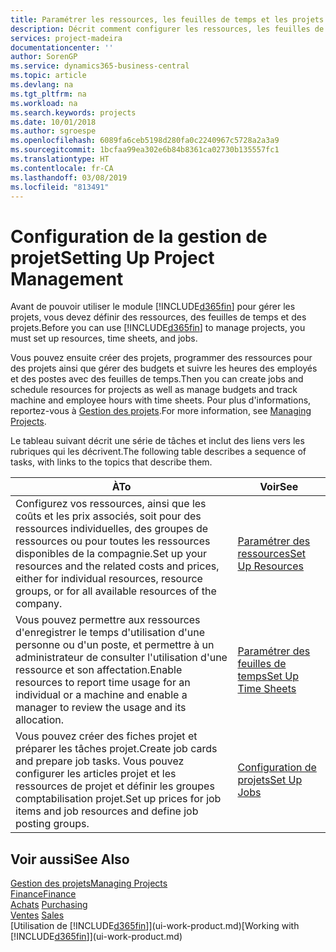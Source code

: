 ```yaml
---
title: Paramétrer les ressources, les feuilles de temps et les projets| Microsoft Docs
description: Décrit comment configurer les ressources, les feuilles de temps et les projets pour la gestion des projets.
services: project-madeira
documentationcenter: ''
author: SorenGP
ms.service: dynamics365-business-central
ms.topic: article
ms.devlang: na
ms.tgt_pltfrm: na
ms.workload: na
ms.search.keywords: projects
ms.date: 10/01/2018
ms.author: sgroespe
ms.openlocfilehash: 6089fa6ceb5198d280fa0c2240967c5728a2a3a9
ms.sourcegitcommit: 1bcfaa99ea302e6b84b8361ca02730b135557fc1
ms.translationtype: HT
ms.contentlocale: fr-CA
ms.lasthandoff: 03/08/2019
ms.locfileid: "813491"
---
```

# <a name="setting-up-project-management"></a><span data-ttu-id="d3781-103">Configuration de la gestion de projet</span><span class="sxs-lookup"><span data-stu-id="d3781-103">Setting Up Project Management</span></span>
<span data-ttu-id="d3781-104">Avant de pouvoir utiliser le module [!INCLUDE[d365fin](includes/d365fin_md.md)] pour gérer les projets, vous devez définir des ressources, des feuilles de temps et des projets.</span><span class="sxs-lookup"><span data-stu-id="d3781-104">Before you can use [!INCLUDE[d365fin](includes/d365fin_md.md)] to manage projects, you must set up resources, time sheets, and jobs.</span></span>

<span data-ttu-id="d3781-105">Vous pouvez ensuite créer des projets, programmer des ressources pour des projets ainsi que gérer des budgets et suivre les heures des employés et des postes avec des feuilles de temps.</span><span class="sxs-lookup"><span data-stu-id="d3781-105">Then you can create jobs and schedule resources for projects as well as manage budgets and track machine and employee hours with time sheets.</span></span> <span data-ttu-id="d3781-106">Pour plus d'informations, reportez-vous à [Gestion des projets](projects-manage-projects.md).</span><span class="sxs-lookup"><span data-stu-id="d3781-106">For more information, see [Managing Projects](projects-manage-projects.md).</span></span>  

<span data-ttu-id="d3781-107">Le tableau suivant décrit une série de tâches et inclut des liens vers les rubriques qui les décrivent.</span><span class="sxs-lookup"><span data-stu-id="d3781-107">The following table describes a sequence of tasks, with links to the topics that describe them.</span></span>

| <span data-ttu-id="d3781-108">À</span><span class="sxs-lookup"><span data-stu-id="d3781-108">To</span></span> | <span data-ttu-id="d3781-109">Voir</span><span class="sxs-lookup"><span data-stu-id="d3781-109">See</span></span> |
| --- | --- |
| <span data-ttu-id="d3781-110">Configurez vos ressources, ainsi que les coûts et les prix associés, soit pour des ressources individuelles, des groupes de ressources ou pour toutes les ressources disponibles de la compagnie.</span><span class="sxs-lookup"><span data-stu-id="d3781-110">Set up your resources and the related costs and prices, either for individual resources, resource groups, or for all available resources of the company.</span></span> |[<span data-ttu-id="d3781-111">Paramétrer des ressources</span><span class="sxs-lookup"><span data-stu-id="d3781-111">Set Up Resources</span></span>](projects-how-setup-resources.md) |
| <span data-ttu-id="d3781-112">Vous pouvez permettre aux ressources d'enregistrer le temps d'utilisation d'une personne ou d'un poste, et permettre à un administrateur de consulter l'utilisation d'une ressource et son affectation.</span><span class="sxs-lookup"><span data-stu-id="d3781-112">Enable resources to report time usage for an individual or a machine and enable a manager to review the usage and its allocation.</span></span> |[<span data-ttu-id="d3781-113">Paramétrer des feuilles de temps</span><span class="sxs-lookup"><span data-stu-id="d3781-113">Set Up Time Sheets</span></span>](projects-how-setup-time-sheets.md) |
| <span data-ttu-id="d3781-114">Vous pouvez créer des fiches projet et préparer les tâches projet.</span><span class="sxs-lookup"><span data-stu-id="d3781-114">Create job cards and prepare job tasks.</span></span> <span data-ttu-id="d3781-115">Vous pouvez configurer les articles projet et les ressources de projet et définir les groupes comptabilisation projet.</span><span class="sxs-lookup"><span data-stu-id="d3781-115">Set up prices for job items and job resources and define job posting groups.</span></span> |[<span data-ttu-id="d3781-116">Configuration de projets</span><span class="sxs-lookup"><span data-stu-id="d3781-116">Set Up Jobs</span></span>](projects-how-setup-jobs.md) |

## <a name="see-also"></a><span data-ttu-id="d3781-117">Voir aussi</span><span class="sxs-lookup"><span data-stu-id="d3781-117">See Also</span></span>
[<span data-ttu-id="d3781-118">Gestion des projets</span><span class="sxs-lookup"><span data-stu-id="d3781-118">Managing Projects</span></span>](projects-manage-projects.md)  
[<span data-ttu-id="d3781-119">Finance</span><span class="sxs-lookup"><span data-stu-id="d3781-119">Finance</span></span>](finance.md)  
<span data-ttu-id="d3781-120">[Achats](purchasing-manage-purchasing.md)       </span><span class="sxs-lookup"><span data-stu-id="d3781-120">[Purchasing](purchasing-manage-purchasing.md)       </span></span>  
<span data-ttu-id="d3781-121">[Ventes](sales-manage-sales.md)   </span><span class="sxs-lookup"><span data-stu-id="d3781-121">[Sales](sales-manage-sales.md)   </span></span>  
<span data-ttu-id="d3781-122">[Utilisation de [!INCLUDE[d365fin](includes/d365fin_md.md)]](ui-work-product.md)</span><span class="sxs-lookup"><span data-stu-id="d3781-122">[Working with [!INCLUDE[d365fin](includes/d365fin_md.md)]](ui-work-product.md)</span></span>  
